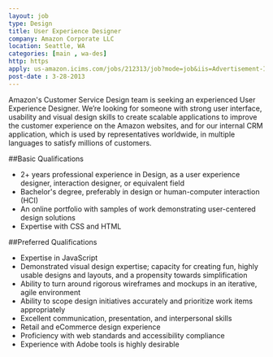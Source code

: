 ```yaml
---
layout: job
type: Design
title: User Experience Designer
company: Amazon Corporate LLC
location: Seattle, WA
categories: [main , wa-des]
http: https
apply: us-amazon.icims.com/jobs/212313/job?mode=job&iis=Advertisement-Internet
post-date : 3-28-2013
---
```


Amazon's Customer Service Design team is seeking an experienced User Experience Designer. We’re looking for someone with strong user interface, usability and visual design skills to create scalable applications to improve the customer experience on the Amazon websites, and for our internal CRM application, which is used by representatives worldwide, in multiple languages to satisfy millions of customers.

##Basic Qualifications

* 2+ years professional experience in Design, as a user experience designer, interaction designer, or equivalent field
* Bachelor's degree, preferably in design or human-computer interaction (HCI)
* An online portfolio with samples of work demonstrating user-centered design solutions
* Expertise with CSS and HTML

##Preferred Qualifications

* Expertise in JavaScript
* Demonstrated visual design expertise; capacity for creating fun, highly usable designs and layouts, and a propensity towards simplification
* Ability to turn around rigorous wireframes and mockups in an iterative, agile environment
* Ability to scope design initiatives accurately and prioritize work items appropriately
* Excellent communication, presentation, and interpersonal skills
* Retail and eCommerce design experience
* Proficiency with web standards and accessibility compliance
* Experience with Adobe tools is highly desirable